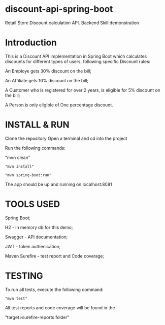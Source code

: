 # discount-api-spring-boot
Retail Store Discount calculation API. Backend Skill demonstration


# Introduction

This is a Discount API implementation in Spring Boot which calculates discounts for different types of users, following specific Discount rules:

An Employe gets 30% discount on the bill;

An Affiliate gets 10% discount on the bill;

A Customer who is registered for over 2 years, is eligible for 5% discount on the bill;

A Person is only eligible of One percentage discount.

# INSTALL & RUN

Clone the repository
Open a terminal and cd into the project

Run the following commands:
   
   "mvn clean"
    
    "mvn install"
    
    "mvn spring-boot:run"
    
The app should be up and running on localhost:8081

# TOOLS USED

Spring Boot;

H2 - in memory db for this demo;

Swagger - API documentation;

JWT - token authenication;

Maven Surefire - test report and Code coverage;


# TESTING

To run all tests, execute the following command:

    "mvn test"
    
All test reports and code coverage will be found in the 

"target>surefire-reports folder"

